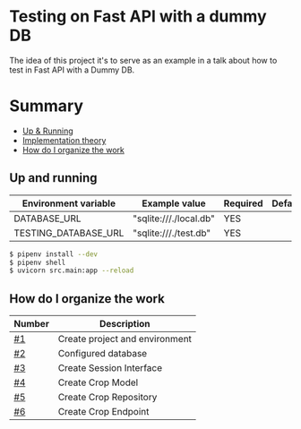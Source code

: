 # Testing on Fast API with a dummy DB
The idea of this project it's to serve as an example in a talk about how to test in Fast API with a Dummy DB.

# Summary
- [Up & Running](#up-and-running)
- [Implementation theory](/docs/tests.md)
- [How do I organize the work](#how-do-i-organize-the-work)

## Up and running
Environment variable | Example value          | Required | Default
--- |------------------------| --- | --- 
DATABASE_URL  | "sqlite:///./local.db" | YES | 
TESTING_DATABASE_URL  | "sqlite:///./test.db"  | YES | 
```bash
$ pipenv install --dev
$ pipenv shell
$ uvicorn src.main:app --reload
```
## How do I organize the work
Number | Description 
--- | --- 
[#1](https://github.com/galloramiro/fastapi-testing-with-dummy-db/issues/1) | Create project and environment
[#2](https://github.com/galloramiro/fastapi-testing-with-dummy-db/issues/2) | Configured database
[#3](https://github.com/galloramiro/fastapi-testing-with-dummy-db/issues/3) | Create Session Interface
[#4](https://github.com/galloramiro/fastapi-testing-with-dummy-db/issues/4) | Create Crop Model
[#5](https://github.com/galloramiro/fastapi-testing-with-dummy-db/issues/5) | Create Crop Repository
[#6](https://github.com/galloramiro/fastapi-testing-with-dummy-db/issues/6) | Create Crop Endpoint